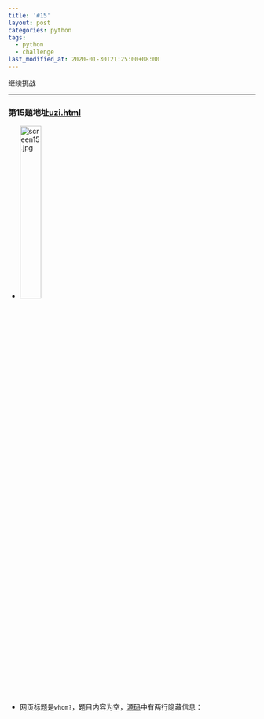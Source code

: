 ```yaml
---
title: '#15'
layout: post
categories: python
tags:
  - python
  - challenge
last_modified_at: 2020-01-30T21:25:00+08:00
---
```


继续挑战

---
### 第15题地址[uzi.html](http://www.pythonchallenge.com/pc/return/uzi.html)
* <img src="http://huge:file@www.pythonchallenge.com/pc/return/screen15.jpg" alt="screen15.jpg" width="30%" height="30%">
* 网页标题是`whom?`，题目内容为空，[源码](view-source:http://www.pythonchallenge.com/pc/return/uzi.html)中有两行隐藏信息：
> <!-- he ain't the youngest, he is the second --\><br>
> <!-- todo: buy flowers for tomorrow --\>

这个题目只有图片，感觉算是比较明显的。<br>
图片上是一张**1??6年1月**的日历，上面圈出来一个**26**号，隐约看得清楚是**周一**。结合标题就可以知道，就是找出出生在这一天的名人是谁。

### 慢着！！
正当我要开始写代码的时候，突然意识到，**1??6年**总共有**100**个，**1月26号**是**周一**的年份肯定不少，这里面肯定还有坑。<br>
再仔细看那张日历，发现右下角还有两张小日历，模模糊糊应该是前后两个月的，是上一年12月和这一年**2月**的。
### 等等！！2月？？
我瞪大了眼睛数了一下，这个**2月**是有**29**天的，也就是说，这个**1??6年**是个闰年！！果然有坑！

---

好吧，可以开始写了：


```python
import calendar

for year in range(1996, 1000, -10):
    if calendar.isleap(year) and calendar.weekday(year, 1, 26) == calendar.MONDAY:
        print(year)
```

    1976
    1756
    1576
    1356
    1176


找出了**5个**年份符合条件！<br>
再根据隐藏信息，*他是第二年轻的*，所以应该是**1756年**，搜索**1756年1月26日**出生的名人，结果找到一个
> 1月27日——沃尔夫冈·阿玛多伊斯·莫扎特（Wolfgang Amadeus Mozart），奥地利作曲家（逝世1791年）<br>
> ###### From [wikipedia.org](https://zh.wikipedia.org/wiki/1756%E5%B9%B4)

呃，是**1月27日**。。。再看到隐藏信息第二条，也凑合用上了吧，就是他了，**Mozart**！<br>
把地址改为[mozart.html](http://www.pythonchallenge.com/pc/return/mozart.html)，果然来到了下一题。

### 总结：题目实现很简单，就是图片要看仔细，很多坑！
###### 本题代码地址[15_uzi.ipynb](https://github.com/StevenPZChan/pythonchallenge/blob/notebook/nbfiles/15_uzi.ipynb)
